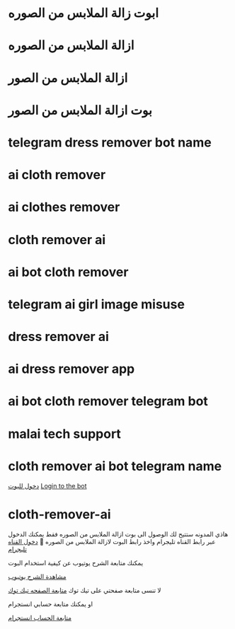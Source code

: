 # ابوت زالة الملابس من الصوره
# ازالة الملابس من الصوره
# ازالة الملابس من الصور 
# بوت ازالة الملابس من الصور
# telegram dress remover bot name
# ai cloth remover
# ai clothes remover
# cloth remover ai
# ai bot cloth remover
# telegram ai girl image misuse
# dress remover ai
# ai dress remover app
# ai bot cloth remover telegram bot
# malai tech support
# cloth remover ai bot telegram name

[دخول للبوت](https://t.me/Driving_uncle_personally)
[Login to the bot](https://t.me/Driving_uncle_personally)

# cloth-remover-ai
هاذي المدونه ستتيح لك الوصول الى بوت ازالة الملابس من الصوره فقط يمكنك الدخول عبر رابط القناه تليجرام واخذ رابط البوت لازالة الملابس من الصوره 🔞
[دخول القناه تليجرام](https://t.me/Driving_uncle_personally)

يمكنك متابعة الشرح يوتيوب عن كيفية استخدام البوت

[مشاهدة الشرح يوتيوب](https://youtu.be/vdBwklElcZo)

لا تنسى متابعة صفحتي على تيك توك
[متابعة الصفحه تيك توك](https://www.tiktok.com/@alloush_alyamanl?_t=8XH4ksw51Ji&_r=1)


او يمكنك متابعة حسابي انستجرام

[متابعة الحساب انستجرام](https://www.instagram.com/aloush_aloush711?r=nametag)

